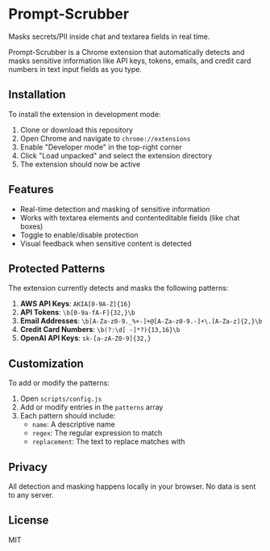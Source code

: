 # Prompt-Scrubber

Masks secrets/PII inside chat and textarea fields in real time.

Prompt-Scrubber is a Chrome extension that automatically detects and masks sensitive information like API keys, tokens, emails, and credit card numbers in text input fields as you type.

## Installation

To install the extension in development mode:

1. Clone or download this repository
2. Open Chrome and navigate to `chrome://extensions`
3. Enable "Developer mode" in the top-right corner
4. Click "Load unpacked" and select the extension directory
5. The extension should now be active

## Features

- Real-time detection and masking of sensitive information
- Works with textarea elements and contenteditable fields (like chat boxes)
- Toggle to enable/disable protection
- Visual feedback when sensitive content is detected

## Protected Patterns

The extension currently detects and masks the following patterns:

1. **AWS API Keys**: `AKIA[0-9A-Z]{16}`
2. **API Tokens**: `\b[0-9a-fA-F]{32,}\b`
3. **Email Addresses**: `\b[A-Za-z0-9._%+-]+@[A-Za-z0-9.-]+\.[A-Za-z]{2,}\b`
4. **Credit Card Numbers**: `\b(?:\d[ -]*?){13,16}\b`
5. **OpenAI API Keys**: `sk-[a-zA-Z0-9]{32,}`

## Customization

To add or modify the patterns:

1. Open `scripts/config.js`
2. Add or modify entries in the `patterns` array
3. Each pattern should include:
   - `name`: A descriptive name
   - `regex`: The regular expression to match
   - `replacement`: The text to replace matches with

## Privacy

All detection and masking happens locally in your browser. No data is sent to any server.

## License

MIT